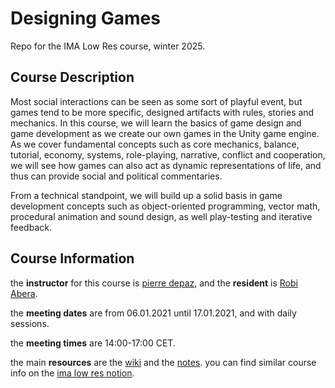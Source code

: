 # Designing Games

Repo for the IMA Low Res course, winter 2025.

## Course Description

Most social interactions can be seen as some sort of playful event, but games tend to be more specific, designed artifacts with rules, stories and mechanics. In this course, we will learn the basics of game design and game development as we create our own games in the Unity game engine. As we cover fundamental concepts such as core mechanics, balance, tutorial, economy, systems, role-playing, narrative, conflict and cooperation, we will see how games can also act as dynamic representations of life, and thus can provide social and political commentaries.

From a technical standpoint, we will build up a solid basis in game development concepts such as object-oriented programming, vector math, procedural animation and sound design, as well play-testing and iterative feedback.

## Course Information

the __instructor__ for this course is [pierre depaz](https://pierredepaz.net), and the __resident__ is [Robi Abera](https://tisch.nyu.edu/itp/itp-people/ima-low-res/robi-abera).

the __meeting dates__ are from 06.01.2021 until 17.01.2021, and with daily sessions.

the __meeting times__ are 14:00-17:00 CET.

the main __resources__ are the [wiki](https://github.com/periode/designing-games/wiki/) and the [notes](https://periode.github.io/designing-games). you can find similar course info on the [ima low res notion](https://www.notion.so/imalowres/Class-Virtual-Worlds-a3caeef2483c43f58c18e93bbf300129).
